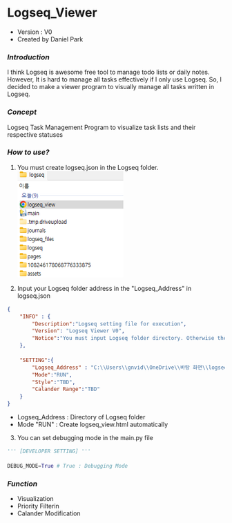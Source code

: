 # Logseq_Viewer
 - Version : V0
 - Created by Daniel Park


### *Introduction*

I think Logseq is awesome free tool to manage todo lists or daily notes. However, It is hard to manage all tasks effectively if I only use Logseq. So, I decided to make a viewer program to visually manage all tasks written in Logseq. 


### *Concept*

Logseq Task Management Program to visualize task lists and their respective statuses


### *How to use?*

1. You must create logseq.json in the Logseq folder.
![alt text](image.png)


2. Input your Logseq folder address in the "Logseq_Address" in logseq.json

```json
{   
    "INFO" : {
        "Description":"Logseq setting file for execution",
        "Version": "Logseq Viewer V0",
        "Notice":"You must input Logseq folder directory. Otherwise the viewer file will not be created"
    },
    
    "SETTING":{
        "Logseq_Address" : "C:\\Users\\gnvid\\OneDrive\\바탕 화면\\logseq",
        "Mode":"RUN",
        "Style":"TBD",
        "Calander Range":"TBD"
    }
}
```

- Logseq_Address : Directory of Logseq folder
- Mode "RUN" : Create logseq_view.html automatically 

3. You can set debugging mode in the main.py file

``` Python
''' [DEVELOPER SETTING] '''

DEBUG_MODE=True # True : Debugging Mode
```

### *Function*
 - Visualization
 - Priority Filterin 
 - Calander Modification

